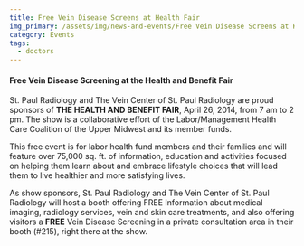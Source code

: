 ```yaml
---
title: Free Vein Disease Screens at Health Fair
img_primary: /assets/img/news-and-events/Free Vein Disease Screens at Health Fair-20151104110427.jpg
category: Events
tags:
  - doctors
---
```

<h4>Free Vein Disease Screening at the Health and Benefit Fair<br></h4><p>St. Paul Radiology and The Vein Center of St. Paul Radiology are proud sponsors of <strong>THE HEALTH AND BENEFIT FAIR</strong>, April 26, 2014, from 7 am to 2 pm. The show is a collaborative effort of the Labor/Management Health Care Coalition of the Upper Midwest and its member funds.
</p><p>This free event is for labor health fund members and their families and will feature over 75,000 sq. ft. of information, education and activities focused on helping them learn about and embrace lifestyle choices that will lead them to live healthier and more satisfying lives.
</p><p>As show sponsors, St. Paul Radiology and The Vein Center of St. Paul Radiology will host a booth offering FREE Information about medical imaging, radiology services, vein and skin care treatments, and also offering visitors a <strong>FREE</strong> Vein Disease Screening in a private consultation area in their booth (#215), right there at the show.
</p>